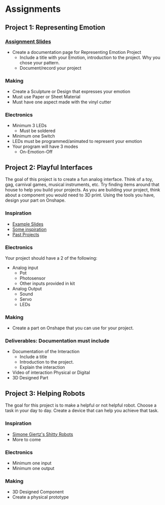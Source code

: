 # Assignments

## Project 1: Representing Emotion

### [Assignment Slides](https://docs.google.com/presentation/d/1aRW-1WVop2TL-hg-7DSC5-Elbw6UCwiXGn3wyxXZGxI/edit?usp=sharing)

* Create a documentation page for Representing Emotion Project
  * Include a title with your Emotion, introduction to the project. Why you chose your pattern.
  * Document/record your project

### Making
* Create a Sculpture or Design that expresses your emotion
* Must use Paper or Sheet Material
* Must have one aspect made with the vinyl cutter

### Electronics
* Minimum 3 LEDs
  * Must be soldered
* Minimum one Switch
* LEDs must be programmed/animated to represent your emotion
* Your program will have 3 modes
  * On-Emotion-Off

## Project 2: Playful Interfaces

The goal of this project is to create a fun analog interface. Think of a toy, gag, carnival games, musical instruments, etc. Try finding items around that house to help you build your projects. As you are building your project, think about a component you would need to 3D print. Using the tools you have, design your part on Onshape.

### Inspiration

* [Example Slides](https://docs.google.com/presentation/d/11SmvBmXqgbewMo69mpHo4eVlzIFEVjA7LRbfpx7l0tU/edit?usp=sharing)
* [Some inspiration](https://github.com/zevenrodriguez/CIM542-642/blob/master/Notes/Stupid-Pet-Trick.md)
* [Past Projects](https://github.com/zevenrodriguez/CIM542-642/blob/master/Notes/Past-Projects.md)

### Electronics
Your project should have a 2 of the following:
* Analog input
  * Pot
  * Photosensor
  * Other inputs provided in kit
* Analog Output
  * Sound
  * Servo
  * LEDs

### Making
* Create a part on Onshape that you can use for your project.

### Deliverables: Documentation must include
* Documentation of the Interaction
  * Include a title
  * Introduction to the project.
  * Explain the interaction
* Video of interaction Physical or Digital
* 3D Designed Part

## Project 3: Helping Robots

The goal for this project is to make a helpful or not helpful robot. Choose a task in your day to day. Create a device that can help you achieve that task.

### Inspiration
* [Simone Giertz's Shitty Robots](https://www.youtube.com/channel/UC3KEoMzNz8eYnwBC34RaKCQ/videos)
* More to come

### Electronics
* Minimum one input
* Minimum one output

### Making
* 3D Designed Component
* Create a physical prototype
